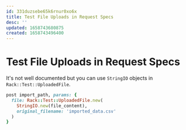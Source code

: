 ```yaml
---
id: 331duzsebe65k6rnur0xo6x
title: Test File Uploads in Request Specs
desc: ''
updated: 1658743680875
created: 1658743496400
---
```

# Test File Uploads in Request Specs

It's not well documented but you can use `StringIO` objects in `Rack::Test::UploadedFile`.

```rb
post import_path, params: {
  file: Rack::Test::UploadedFile.new(
    StringIO.new(file_content),
    original_filename: 'imported_data.csv'
  )
}
```
